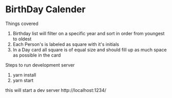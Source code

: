 # BirthDay Calender

Things covered

1. Birthday list will filter on a specific year and sort in order from youngest to oldest
2. Each Person's is labeled as square with it's initials
3. In a Day card all square is of equal size and should fill up as much space as possible in the card


Steps to run development server

1. yarn install
2. yarn start

this will start a dev server http://localhost:1234/



